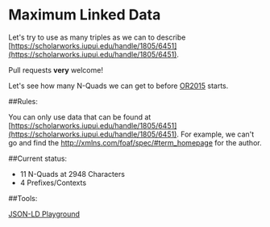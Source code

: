 # Maximum Linked Data

Let's try to use as many triples as we can to describe [https://scholarworks.iupui.edu/handle/1805/6451](https://scholarworks.iupui.edu/handle/1805/6451).

Pull requests **very** welcome! 

Let's see how many N-Quads we can get to before [OR2015](http://www.or2015.net/) starts.

##Rules: 

You can only use data that can be found at [https://scholarworks.iupui.edu/handle/1805/6451](https://scholarworks.iupui.edu/handle/1805/6451). For example, we can't go and find the http://xmlns.com/foaf/spec/#term_homepage for the author. 

##Current status: 

* 11 N-Quads at 2948 Characters
* 4 Prefixes/Contexts

##Tools: 

[JSON-LD Playground](http://json-ld.org/playground/index.html)

